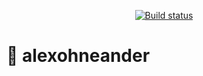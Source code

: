 <p align="center">
    <a href="https://git.dev-null.rocks/alexohneander/alexohneander-zola/actions">
        <img src="https://git.dev-null.rocks/alexohneander/alexohneander-zola/actions/workflows/demo.yaml/badge.svg?branch=main" alt="Build status"></a>
</p>

# 🌱 alexohneander
